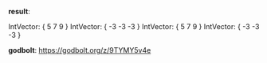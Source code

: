 **result**:
 
IntVector: { 5 7 9 }
IntVector: { -3 -3 -3 }
IntVector: { 5 7 9 }
IntVector: { -3 -3 -3 }
 
**godbolt**: https://godbolt.org/z/9TYMY5v4e
